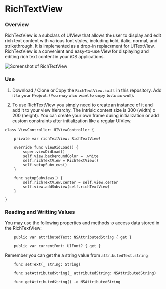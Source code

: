 #  RichTextView

### Overview
RichTextView is a subclass of UIView that allows the user to display and edit rich text content with various font styles, including bold, italic, normal, and strikethrough. It is implemented as a drop-in replacement for UITextView. RichTextView is a convenient and easy-to-use View for displaying and editing rich text content in your iOS applications.

![Screenshot of RichTextView](../other/screenshot.png)

### Use
1) Download / Clone or Copy the `RichTextView.swift` in this repository. Add it to your Project. (You may also want to copy tests as well).

2) To use RichTextView, you simply need to create an instance of it and add it to your view hierarchy.
The Intrisic content size is 300 (width) x 200 (height). You can create your own frame during initialization or add custom constraints after initialization like a regular UIView.

```
class ViewController: UIViewController {
    
    private var richTextView: RichTextView!
    
    override func viewDidLoad() {
        super.viewDidLoad()
        self.view.backgroundColor = .white
        self.richTextView = RichTextView()
        self.setupSubviews()
    }

    func setupSubviews() {
        self.richTextView.center = self.view.center
        self.view.addSubview(self.richTextView)
    }
    
}
```

### Reading and Writting Values
You may use the following properties and methods to access data stored in the RichTextView:

```
    public var attributedText: NSAttributedString { get }
    
    public var currentFont: UIFont? { get }
```

Remember you can get the a string value from `attributedText.string`

```
    func setText(_ string: String)
    
    func setAttributedString(_ attributedString: NSAttributedString)
    
    func getAttributedString() -> NSAttributedString 
```
